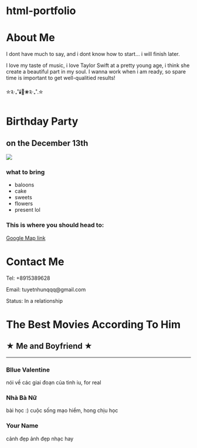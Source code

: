 # html-portfolio
<h1>About Me</h1>
<p>I dont have much to say, and i dont know how to start... i will finish later.</p>

<p>I love my taste of music, i love Taylor Swift at a pretty young age, i think she create a beautiful part in my soul. 
  I wanna work when i am ready, so spare time is important to get well-qualitied results! </p>

<p>✮༉‧₊˚🕯️🖤❀༉‧₊˚.✮</p>
<!-- Example image URL -->
<h1>Birthday Party</h1>
<h2>on the December 13th</h2>
<img src="https://raw.githubusercontent.com/appbrewery/webdev/main/birthday-cake3.4.jpeg" />
<h3>what to bring</h3>
<ul>
    <li>baloons</li>
    <li>cake</li>
    <li>sweets</li>
    <li>flowers</li>
    <li>present lol</li>
</ul>
<h3>This is where you should head to:</h3>
<a 
href="https://www.google.com/maps/@35.7040744,139.5577317,3a,75y,289.6h,87.01t,0.72r/data=!3m6!1e1!3m4!1sgT28ssf0BB2LxZ63JNcL1w!2e0!7i13312!8i6656">Google Map link
</a>
<h1>Contact Me</h1>
<p>Tel: +8915389628</p>
<p>Email: tuyetnhunqqq@gmail.com</p>
<p>Status: In a relationship</p>
<!-- Write your code below -->
<h1>The Best Movies According To Him </h1>
<h2>★ Me and Boyfriend ★</h2>
<hr />
<h3>Bllue Valentine</h3>
<p>nói về các giai đoạn của tình iu, for real</p>
<h3>Nhà Bà Nữ</h3>
<p>bài học :) cuộc sống mạo hiểm, hong chịu học</p>
<h3>Your Name</h3>
<p>cảnh đẹp ảnh đẹp nhạc hay</p>
